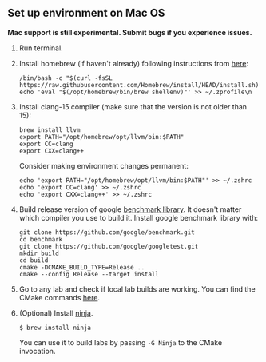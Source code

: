 ## Set up environment on Mac OS

**Mac support is still experimental. Submit bugs if you experience issues.**

1. Run terminal.

2. Install homebrew (if haven't already) following instructions from [here](https://brew.sh):

    ```
    /bin/bash -c "$(curl -fsSL https://raw.githubusercontent.com/Homebrew/install/HEAD/install.sh)"
    echo 'eval "$(/opt/homebrew/bin/brew shellenv)"' >> ~/.zprofile\n
    ```

2. Install clang-15 compiler (make sure that the version is not older than 15):

    ```
    brew install llvm
    export PATH="/opt/homebrew/opt/llvm/bin:$PATH"
    export CC=clang
    export CXX=clang++
    ```

    Consider making environment changes permanent:

    ```
    echo 'export PATH="/opt/homebrew/opt/llvm/bin:$PATH"' >> ~/.zshrc
    echo 'export CC=clang' >> ~/.zshrc
    echo 'export CXX=clang++' >> ~/.zshrc
    ```

5. Build release version of google [benchmark library](https://github.com/google/benchmark#installation). It doesn't matter which compiler you use to build it. Install google benchmark library with:
    
    ```
    git clone https://github.com/google/benchmark.git
    cd benchmark
    git clone https://github.com/google/googletest.git
    mkdir build
    cd build
    cmake -DCMAKE_BUILD_TYPE=Release ..
    cmake --config Release --target install
    ```

6. Go to any lab and check if local lab builds are working. You can find the CMake commands [here](GetStarted.md#how-to-build-lab-assignments). 

7. (Optional) Install [ninja](https://github.com/ninja-build).
    
    ```
    $ brew install ninja
    ```
    
    You can use it to build labs by passing `-G Ninja` to the CMake invocation.
